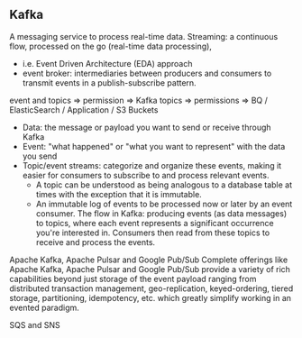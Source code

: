 ## Kafka

A messaging service to process real-time data.
Streaming: a continuous flow, processed on the go (real-time data processing), 
- i.e. Event Driven Architecture (EDA) approach
- event broker: intermediaries between producers and consumers to transmit events in a publish-subscribe pattern.

event and topics => permission => Kafka topics => permissions => BQ / ElasticSearch / Application / S3 Buckets

- Data: the message or payload you want to send or receive through Kafka
- Event: "what happened" or "what you want to represent" with the data you send
- Topic/event streams: categorize and organize these events, making it easier for consumers to subscribe to and process relevant events. 
	- A topic can be understood as being analogous to a database table at times with the exception that it is immutable.
	- An immutable log of events to be processed now or later by an event consumer.
The flow in Kafka: producing events (as data messages) to topics, where each event represents a significant occurrence you're interested in. Consumers then read from these topics to receive and process the events.


Apache Kafka, Apache Pulsar and Google Pub/Sub
Complete offerings like Apache Kafka, Apache Pulsar and Google Pub/Sub provide a variety of rich capabilities beyond just storage of the event payload ranging from distributed transaction management, geo-replication, keyed-ordering, tiered storage, partitioning, idempotency, etc. which greatly simplify working in an evented paradigm.

SQS and SNS